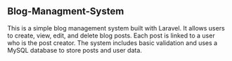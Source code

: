 
## Blog-Managment-System


This is a simple blog management system built with Laravel. It allows users to create, view, edit, and delete blog posts. Each post is linked to a user who is the post creator. The system includes basic validation and uses a MySQL database to store posts and user data.

